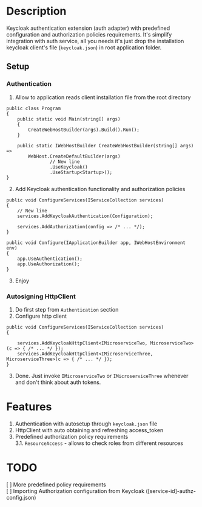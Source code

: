 ﻿# Description

Keycloak authentication extension (auth adapter) with predefined configuration and authorization policies requirements.
It's simplify integration with auth service, all you needs it's just drop the installation keycloak client's file
(`keycloak.json`) in root application folder.

## Setup

### Authentication

1. Allow to application reads client installation file from the root directory

```
public class Program
{
    public static void Main(string[] args)
    {
        CreateWebHostBuilder(args).Build().Run();
    }

    public static IWebHostBuilder CreateWebHostBuilder(string[] args) =>
        WebHost.CreateDefaultBuilder(args)
                // New line 
                .UseKeycloak()
                .UseStartup<Startup>();
}
```

2. Add Keycloak authentication functionality and authorization policies

```
public void ConfigureServices(IServiceCollection services)
{  
    // New line 
    services.AddKeycloakAuthentication(Configuration);

    services.AddAuthorization(config => /* ... */);
}

public void Configure(IApplicationBuilder app, IWebHostEnvironment env)
{
    app.UseAuthentication();
    app.UseAuthorization();
}
```

3. Enjoy

### Autosigning HttpClient

1. Do first step from `Authentication` section
2. Configure http client

```
public void ConfigureServices(IServiceCollection services)
{

    services.AddKeycloakHttpClient<IMicroserviceTwo, MicroserviceTwo>(c => { /* ... */ });
    services.AddKeycloakHttpClient<IMicroserviceThree, MicroserviceThree>(c => { /* ... */ });
}
```

3. Done. Just invoke `IMicroserviceTwo` or `IMicroserviceThree` whenever and don't think about auth tokens.

# Features
1. Authentication with autosetup through `keycloak.json` file
2. HttpClient with auto obtaining and refreshing access_token
3. Predefined authorization policy requirements  
   3.1. `ResourceAccess` - allows to check roles from different resources

# TODO
[ ] More predefined policy requirements  
[ ] Importing Authorization configuration from Keycloak ([service-id]-authz-config.json)